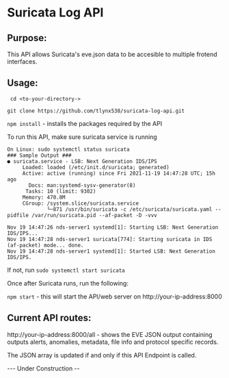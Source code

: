 # Suricata Log API
## Purpose:
This API allows Suricata's eve.json data to be accesible to multiple frotend interfaces.
## Usage: 
``` cd <to-your-directory->```

``` git clone https://github.com/tlynx538/suricata-log-api.git ```

``` npm install ``` - installs the packages required by the API

To run this API, make sure suricata service is running

``` 
On Linux: sudo systemctl status suricata
### Sample Output ###
● suricata.service - LSB: Next Generation IDS/IPS
     Loaded: loaded (/etc/init.d/suricata; generated)
     Active: active (running) since Fri 2021-11-19 14:47:28 UTC; 15h ago
       Docs: man:systemd-sysv-generator(8)
      Tasks: 10 (limit: 9302)
     Memory: 470.8M
     CGroup: /system.slice/suricata.service
             └─871 /usr/bin/suricata -c /etc/suricata/suricata.yaml --pidfile /var/run/suricata.pid --af-packet -D -vvv

Nov 19 14:47:26 nds-server1 systemd[1]: Starting LSB: Next Generation IDS/IPS...
Nov 19 14:47:28 nds-server1 suricata[774]: Starting suricata in IDS (af-packet) mode... done.
Nov 19 14:47:28 nds-server1 systemd[1]: Started LSB: Next Generation IDS/IPS.
```
If not, run ```sudo systemctl start suricata```

Once after Suricata runs, run the following:

```npm start``` - this will start the API/web server on http://your-ip-address:8000 

## Current API routes:
http://your-ip-address:8000/all - shows the EVE JSON output containing outputs alerts, anomalies, metadata, file info and protocol specific records.

The JSON array is updated if and only if this API Endpoint is called.

--- Under Construction --